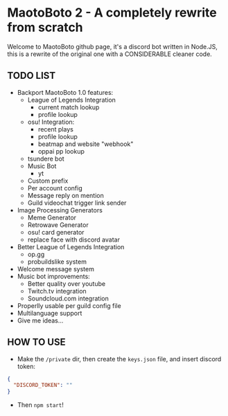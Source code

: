 # MaotoBoto 2 - A completely rewrite from scratch
  Welcome to MaotoBoto github page, it's a discord bot written in Node.JS, this is a rewrite of the original one with a CONSIDERABLE cleaner code.
  

  ## TODO LIST 
  - Backport MaotoBoto 1.0 features:
    - League of Legends Integration
      - current match lookup
      - profile lookup
    - osu! Integration:
      - recent plays
      - profile lookup
      - beatmap and website "webhook"
      - oppai pp lookup
    - tsundere bot
    - Music Bot
      - yt
    - Custom prefix
    - Per account config
    - Message reply on mention
    - Guild videochat trigger link sender
  - Image Processing Generators
    - Meme Generator
    - Retrowave Generator
    - osu! card generator
    - replace face with discord avatar
  - Better League of Legends Integration
    - op.gg
    - probuildslike system
  - Welcome message system
  - Music bot improvements:
    - Better quality over youtube
    - Twitch.tv integration
    - Soundcloud.com integration
  - Properlly usable per guild config file
  - Multilanguage support
  - Give me ideas...
  ## HOW TO USE
  - Make the `/private` dir, then create the `keys.json` file, and insert discord token:
  ```json
  {
    "DISCORD_TOKEN": ""
  }
  ```
  - Then `npm start`!


